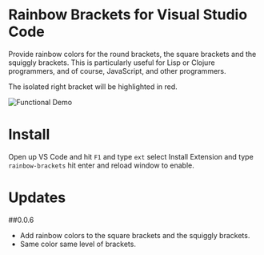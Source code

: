 # Rainbow Brackets for Visual Studio Code

Provide rainbow colors for the round brackets, the square brackets and the squiggly brackets. This is particularly useful for Lisp or Clojure programmers, and of course, JavaScript, and other programmers.

The isolated right bracket will be highlighted in red.

![Functional Demo](http://www.2gua.info/static/uploads/20160509171502.gif)

# Install

Open up VS Code and hit `F1` and type `ext` select Install Extension and type `rainbow-brackets` hit enter and reload window to enable. 

# Updates

##0.0.6

- Add rainbow colors to the square brackets and the squiggly brackets.
- Same color same level of brackets.
